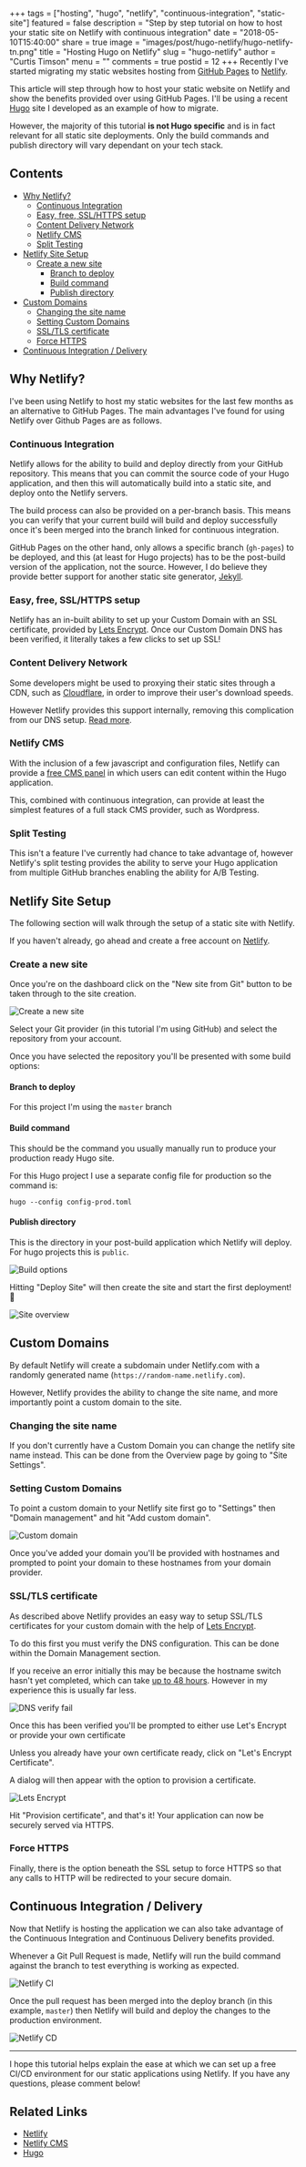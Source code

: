 +++
tags = ["hosting", "hugo", "netlify", "continuous-integration", "static-site"]
featured = false
description = "Step by step tutorial on how to host your static site on Netlify with continuous integration"
date = "2018-05-10T15:40:00"
share = true
image = "images/post/hugo-netlify/hugo-netlify-tn.png"
title = "Hosting Hugo on Netlify"
slug = "hugo-netlify"
author = "Curtis Timson"
menu = ""
comments = true
postid = 12
+++
Recently I've started migrating my static websites hosting from [GitHub Pages](https://pages.github.com/) to [Netlify](https://www.netlify.com/).

This article will step through how to host your static website on Netlify and show the benefits provided over using GitHub Pages. I'll be using a recent [Hugo](https://gohugo.io/) site I developed as an example of how to migrate.

However, the majority of this tutorial **is not Hugo specific** and is in fact relevant for all static site deployments. Only the build commands and publish directory will vary dependant on your tech stack.

## Contents

- [Why Netlify?](#why-netlify)
    - [Continuous Integration](#continuous-integration)
    - [Easy, free, SSL/HTTPS setup](#easy-free-sslhttps-setup)
    - [Content Delivery Network](#content-delivery-network)
    - [Netlify CMS](#netlify-cms)
    - [Split Testing](#split-testing)
- [Netlify Site Setup](#netlify-site-setup)
    - [Create a new site](#create-a-new-site)
        - [Branch to deploy](#branch-to-deploy)
        - [Build command](#build-command)
        - [Publish directory](#publish-directory)
- [Custom Domains](#custom-domains)
    - [Changing the site name](#changing-the-site-name)
    - [Setting Custom Domains](#setting-custom-domains)
    - [SSL/TLS certificate](#ssltls-certificate)
    - [Force HTTPS](#force-https)
- [Continuous Integration / Delivery](#continuous-integration-delivery)


## Why Netlify?

I've been using Netlify to host my static websites for the last few months as an alternative to GitHub Pages. The main advantages I've found for using Netlify over Github Pages are as follows.

### Continuous Integration

Netlify allows for the ability to build and deploy directly from your GitHub repository. This means that you can commit the source code of your Hugo application, and then this will automatically build into a static site, and deploy onto the Netlify servers.

The build process can also be provided on a per-branch basis. This means you can verify that your current build will build and deploy successfully once it's been merged into the branch linked for continuous integration.

GitHub Pages on the other hand, only allows a specific branch (`gh-pages`) to be deployed, and this (at least for Hugo projects) has to be the post-build version of the application, not the source. However, I do believe they provide better support for another static site generator, [Jekyll](https://jekyllrb.com/).

### Easy, free, SSL/HTTPS setup

Netlify has an in-built ability to set up your Custom Domain with an SSL certificate, provided by [Lets Encrypt](https://letsencrypt.org/). Once our Custom Domain DNS has been verified, it literally takes a few clicks to set up SSL!

### Content Delivery Network

Some developers might be used to proxying their static sites through a CDN, such as [Cloudflare](https://www.cloudflare.com/), in order to improve their user's download speeds.

However Netlify provides this support internally, removing this complication from our DNS setup. [Read more](https://www.netlify.com/blog/2017/03/28/why-you-dont-need-cloudflare-with-netlify/).

### Netlify CMS

With the inclusion of a few javascript and configuration files, Netlify can provide a [free CMS panel](https://www.netlifycms.org/) in which users can edit content within the Hugo application.

This, combined with continuous integration, can provide at least the simplest features of a full stack CMS provider, such as Wordpress.

### Split Testing

This isn't a feature I've currently had chance to take advantage of, however Netlify's split testing provides the ability to serve your Hugo application from multiple GitHub branches enabling the ability for A/B Testing.


## Netlify Site Setup

The following section will walk through the setup of a static site with Netlify.

If you haven't already, go ahead and create a free account on [Netlify](https://www.netlify.com/).

### Create a new site

Once you're on the dashboard click on the "New site from Git" button to be taken through to the site creation.

![Create a new site](/images/post/hugo-netlify/create-new-site.png)

Select your Git provider (in this tutorial I'm using GitHub) and select the repository from your account.

Once you have selected the repository you'll be presented with some build options:

#### Branch to deploy
For this project I'm using the `master` branch

#### Build command
This should be the command you usually manually run to produce your production ready Hugo site.

For this Hugo project I use a separate config file for production so the command is:

```
hugo --config config-prod.toml
```

#### Publish directory

This is the directory in your post-build application which Netlify will deploy. For hugo projects this is `public`.

![Build options](/images/post/hugo-netlify/build-options.png)

Hitting "Deploy Site" will then create the site and start the first deployment! 🚀

![Site overview](/images/post/hugo-netlify/site-overview.png)


## Custom Domains

By default Netlify will create a subdomain under Netlify.com with a randomly generated name (`https://random-name.netlify.com`).

However, Netlify provides the ability to change the site name, and more importantly point a custom domain to the site.

### Changing the site name

If you don't currently have a Custom Domain you can change the netlify site name instead. This can be done from the Overview page by going to "Site Settings".

### Setting Custom Domains

To point a custom domain to your Netlify site first go to "Settings" then "Domain management" and hit "Add custom domain".

![Custom domain](/images/post/hugo-netlify/custom-domain.png)

Once you've added your domain you'll be provided with hostnames and prompted to point your domain to these hostnames from your domain provider.

### SSL/TLS certificate

As described above Netlify provides an easy way to setup SSL/TLS certificates for your custom domain with the help of [Lets Encrypt](https://letsencrypt.org/).

To do this first you must verify the DNS configuration. This can be done within the Domain Management section.

If you receive an error initially this may be because the hostname switch hasn't yet completed, which can take [up to 48 hours](https://www.smashingmagazine.com/2011/05/introduction-to-dns-explaining-the-dreaded-dns-delay/). However in my experience this is usually far less.

![DNS verify fail](/images/post/hugo-netlify/dns-verify-fail.png)

Once this has been verified you'll be prompted to either use Let's Encrypt or provide your own certificate

Unless you already have your own certificate ready, click on "Let's Encrypt Certificate".

A dialog will then appear with the option to provision a certificate.

![Lets Encrypt](/images/post/hugo-netlify/lets-encrypt.png)

Hit "Provision certificate", and that's it! Your application can now be securely served via HTTPS.


### Force HTTPS

Finally, there is the option beneath the SSL setup to force HTTPS so that any calls to HTTP will be redirected to your secure domain.


## Continuous Integration / Delivery

Now that Netlify is hosting the application we can also take advantage of the Continuous Integration and Continuous Delivery benefits provided.

Whenever a Git Pull Request is made, Netlify will run the build command against the branch to test everything is working as expected.

![Netlify CI](/images/post/hugo-netlify/netlify-ci.png)

Once the pull request has been merged into the deploy branch (in this example, `master`) then Netlify will build and deploy the changes to the production environment.

![Netlify CD](/images/post/hugo-netlify/netlify-cd.png)

------------

I hope this tutorial helps explain the ease at which we can set up a free CI/CD environment for our static applications using Netlify. If you have any questions, please comment below!


## Related Links

 - [Netlify](https://www.netlify.com/)
 - [Netlify CMS](https://www.netlifycms.org/)
 - [Hugo](https://gohugo.io/)